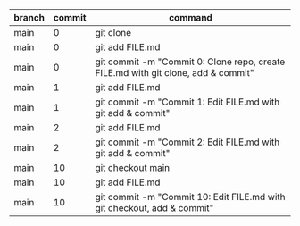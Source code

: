 | branch | commit | command                                                                           |
|--------|--------|-----------------------------------------------------------------------------------|
| main   | 0      | git clone <URL>                                                                   |
| main   | 0      | git add FILE.md                                                                   |
| main   | 0      | git commit -m "Commit 0: Clone repo, create FILE.md with git clone, add & commit" |
| main   | 1      | git add FILE.md                                                                   |
| main   | 1      | git commit -m "Commit 1: Edit FILE.md with git add & commit"                      |
| main   | 2      | git add FILE.md                                                                   |
| main   | 2      | git commit -m "Commit 2: Edit FILE.md with git add & commit"                      |
| main   | 10     | git checkout main                                                                 |
| main   | 10     | git add FILE.md                                                                   |
| main   | 10     | git commit -m "Commit 10: Edit FILE.md with git checkout, add & commit"           |
